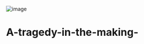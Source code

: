 
![image](<img width="1440" alt="Screen Shot 2021-11-05 at 3 46 12 AM" src="https://user-images.githubusercontent.com/93553075/140455778-8c3e1e88-2f55-4293-8f97-5bc2530263cd.png">)
# A-tragedy-in-the-making-
